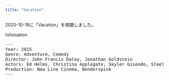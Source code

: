 ```yaml
---
title: "Vacation"
---
```

2020-10-18に「Vacation」を視聴しました。

Infomation
<pre>
---
Year: 2015
Genre: Adventure, Comedy
Director: John Francis Daley, Jonathan Goldstein
Actors: Ed Helms, Christina Applegate, Skyler Gisondo, Steele Stebbins
Production: New Line Cinema, Benderspink
---
</pre>